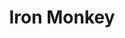 ---
title: "Iron Monkey"
summary: "Iron Monkey is an English sludge metal band that formed in Nottingham in 1994. The original members were Justin Greaves , Johnny Morrow , Jim Rushby , Steve Watson and Doug Dalziel . The group's sound was influenced by the doom metal and sludge metal genres and in particular by bands such as Grief, Black Sabbath and Eyehategod."
slug: "iron-monkey"
image: "iron-monkey.jpg"
apple_music_artist_url: "https://music.apple.com/gb/artist/iron-monkey/43954349"
wikipedia_url: "https://en.wikipedia.org/wiki/Iron_Monkey_(band)"
---